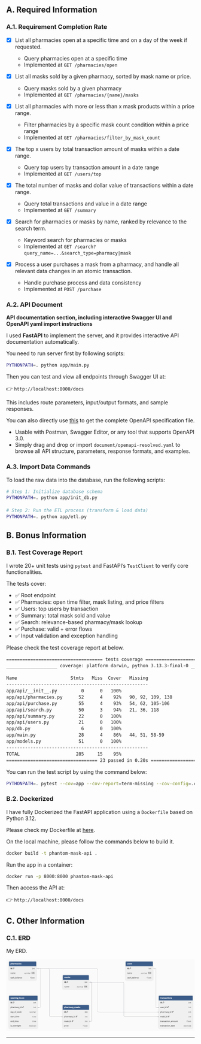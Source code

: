 ## A. Required Information
### A.1. Requirement Completion Rate

- [x] List all pharmacies open at a specific time and on a day of the week if requested.
  - Query pharmacies open at a specific time
  - Implemented at `GET /pharmacies/open`
  
- [x] List all masks sold by a given pharmacy, sorted by mask name or price.  
  - Query masks sold by a given pharmacy
  - Implemented at `GET /pharmacies/{name}/masks`
  
- [x] List all pharmacies with more or less than x mask products within a price range.  
  - Filter pharmacies by a specific mask count condition within a price range
  - Implemented at `GET /pharmacies/filter_by_mask_count`
  
- [x] The top x users by total transaction amount of masks within a date range.
  - Query top users by transaction amount in a date range
  - Implemented at `GET /users/top`
  
- [x] The total number of masks and dollar value of transactions within a date range.  
  - Query total transactions and value in a date range
  - Implemented at `GET /summary`
  
- [x] Search for pharmacies or masks by name, ranked by relevance to the search term.  
  - Keyword search for pharmacies or masks
  - Implemented at `GET /search?query_name=...&search_type=pharmacy|mask`
  
- [x] Process a user purchases a mask from a pharmacy, and handle all relevant data changes in an atomic transaction.  
  - Handle purchase process and data consistency
  - Implemented at `POST /purchase`



### A.2. API Document

**API documentation section, including interactive Swagger UI and OpenAPI yaml import instructions**

I used **FastAPI** to implement the server, and it provides interactive API documentation automatically.

You need to run server first by following scripts:
```bash
PYTHONPATH=. python app/main.py
```

Then you can test and view all endpoints through Swagger UI at:

👉 `http://localhost:8000/docs`

This includes route parameters, input/output formats, and sample responses.

You can also directly use [this](./document/openapi-resolved.yaml) to get the complete OpenAPI specification file. 
- Usable with Postman, Swagger Editor, or any tool that supports OpenAPI 3.0.
- Simply drag and drop or import `document/openapi-resolved.yaml` to browse all API structure, parameters, response formats, and examples.


### A.3. Import Data Commands
To load the raw data into the database, run the following scripts:

```bash
# Step 1: Initialize database schema
PYTHONPATH=. python app/init_db.py

# Step 2: Run the ETL process (transform & load data)
PYTHONPATH=. python app/etl.py
```


## B. Bonus Information
### B.1. Test Coverage Report

I wrote 20+ unit tests using `pytest` and FastAPI’s `TestClient` to verify core functionalities.

The tests cover:
- ✅ Root endpoint
- ✅ Pharmacies: open time filter, mask listing, and price filters
- ✅ Users: top users by transaction
- ✅ Summary: total mask sold and value
- ✅ Search: relevance-based pharmacy/mask lookup
- ✅ Purchase: valid + error flows
- ✅ Input validation and exception handling

Please check the test coverage report at below.
```bash
==================================== tests coverage ====================================
___________________ coverage: platform darwin, python 3.13.3-final-0 ___________________

Name                    Stmts   Miss  Cover   Missing
-----------------------------------------------------
app/api/__init__.py         0      0   100%
app/api/pharmacies.py      52      4    92%   90, 92, 109, 138
app/api/purchase.py        55      4    93%   54, 62, 105-106
app/api/search.py          50      3    94%   21, 36, 118
app/api/summary.py         22      0   100%
app/api/users.py           21      0   100%
app/db.py                   6      0   100%
app/main.py                28      4    86%   44, 51, 58-59
app/models.py              51      0   100%
-----------------------------------------------------
TOTAL                     285     15    95%
================================== 23 passed in 0.20s ==================================
```

You can run the test script by using the command below:

```bash
PYTHONPATH=. pytest --cov=app --cov-report=term-missing --cov-config=.coveragerc
```


### B.2. Dockerized

I have fully Dockerized the FastAPI application using a `Dockerfile` based on Python 3.12.

Please check my Dockerfile at [here](./Dockerfile).

On the local machine, please follow the commands below to build it.
```bash
docker build -t phantom-mask-api .
```

Run the app in a container:
```bash
docker run -p 8000:8000 phantom-mask-api
```

Then access the API at:

👉 `http://localhost:8000/docs`


## C. Other Information

### C.1. ERD

My ERD.

![ERD](./img/ERD.png)

---
